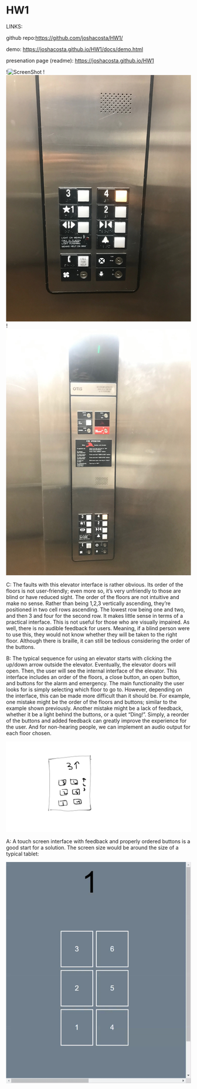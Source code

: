 # HW1


LINKS:

github repo:https://github.com/joshacosta/HW1/

demo: https://joshacosta.github.io/HW1/docs/demo.html

presenation page (readme): https://joshacosta.github.io/HW1


!![ScreenShot](ElevatorGif.gif)
!![ScreenShot](IMG_6991.JPG)
!![ScreenShot](IMG_6992.JPG)

C:
The faults with this elevator interface is rather obvious. Its order of the floors is not user-friendly; even more so, it’s very unfriendly to those are blind or have reduced sight. The order of the floors are not intuitive and make no sense. Rather than being 1,2,3 vertically ascending, they’re positioned in two cell rows ascending. The lowest row being one and two, and then 3 and four for the second row. It makes little sense in terms of a practical interface. This is not useful for those who are visually impaired. As well, there is no audible feedback for users. Meaning, if a blind person were to use this, they would not know whether they will be taken to the right floor. Although there is braille, it can still be tedious considering the order of the buttons. 


B: 
 The typical sequence for using an elevator starts with clicking the up/down arrow outside the elevator. Eventually, the elevator doors will open. Then, the user will see the internal interface of the elevator. This interface includes an order of the floors, a close button, an open button, and buttons for the alarm and emergency. The main functionality the user looks for is simply selecting which floor to go to. However, depending on the interface, this can be made more difficult than it should be. For example, one mistake might be the order of the floors and buttons; similar to the example shown previously. Another mistake might be a lack of feedback, whether it be a light behind the buttons, or a quiet “Ding!”. Simply, a reorder of the buttons and added feedback can greatly improve the experience for the user. And for non-hearing people, we can implement an audio output for each floor chosen.
 
 
![alt text]( Drawing.jpeg)







A: 
A touch screen interface with feedback and properly ordered buttons is a good start for a solution. The screen size would be around the size of a typical tablet: 

![ScreenShot](HW1.Acosta.gif)





